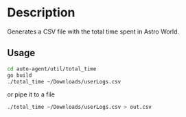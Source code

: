 # Description

Generates a CSV file with the total time spent in Astro World.

## Usage

```sh
cd auto-agent/util/total_time
go build
./total_time ~/Downloads/userLogs.csv
```

or pipe it to a file

```sh
./total_time ~/Downloads/userLogs.csv > out.csv
```
